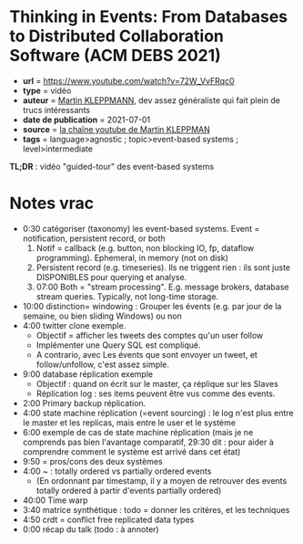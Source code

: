 # Thinking in Events: From Databases to Distributed Collaboration Software (ACM DEBS 2021)

- **url** = https://www.youtube.com/watch?v=72W_VvFRqc0
- **type** = vidéo
- **auteur** = [Martin KLEPPMANN](https://martin.kleppmann.com/), dev assez généraliste qui fait plein de trucs intéressants
- **date de publication** = 2021-07-01
- **source** = [la chaîne youtube de Martin KLEPPMAN](https://www.youtube.com/channel/UClB4KPy5LkJj1t3SgYVtMOQ)
- **tags** = language>agnostic ; topic>event-based systems ; level>intermediate

**TL;DR** : vidéo "guided-tour" des event-based systems

# Notes vrac

- 0:30 catégoriser (taxonomy) les event-based systems. Event = notification, persistent record, or both
    1. Notif = callback (e.g. button, non blocking IO, fp, dataflow programming). Ephemeral, in memory (not on disk)
    2. Persistent record (e.g. timeseries). Ils ne triggent rien : ils sont juste DISPONIBLES pour querying et analyse.
    3. 07:00 Both = "stream processing". E.g. message brokers, database stream queries.  Typically, not long-time storage.
- 10:00 distinction= windowing : Grouper les évents (e.g. par jour de la semaine, ou bien sliding Windows)  ou non
- 4:00 twitter clone exemple.
    * Objectif = afficher les tweets des comptes qu'un user follow
    * Implémenter une Query SQL est compliqué.
    * A contrario, avec Les évents que sont envoyer un tweet, et follow/unfollow, c'est assez simple.
- 9:00 database réplication exemple
    * Objectif : quand on écrit sur le master, ça réplique sur les Slaves
    * Réplication log : ses items peuvent être vus comme des events.
- 2:00 Primary backup réplication.
- 4:00 state machine réplication (=event sourcing) : le log n'est plus entre le master et les replicas, mais entre le user et le système
- 6:00 exemple de cas de state machine réplication (mais je ne comprends pas bien l'avantage comparatif, 29:30 dit : pour aider à comprendre comment le système est arrivé dans cet état)
- 9:50 = pros/cons des deux systèmes
- 4:00 ~ : totally ordered vs partially ordered events
    * (En ordonnant par timestamp, il y a moyen de retrouver des events totally ordered à partir d'events partially ordered)
- 40:00 Time warp
- 3:40 matrice synthétique : todo = donner les critères, et les techniques
- 4:50 crdt = conflict free replicated data types
- 0:00 récap du talk (todo : à annoter)



